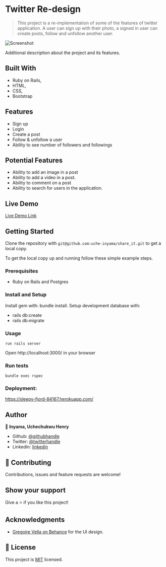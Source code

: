 # Twitter Re-design

> This project is a re-implementation of some of the features of twitter application.
> A user can sign up with their photo, a signed in user can create posts, follow and unfollow another user.

![Screenshot](https://user-images.githubusercontent.com/46329537/81774954-b1d16a80-94e3-11ea-94e2-99a5e5d70568.png)

Additional description about the project and its features.

## Built With

- Ruby on Rails,
- HTML,
- CSS,
- Bootstrap

## Features

- Sign up
- Login
- Create a post
- Follow & unfollow a user
- Ability to see number of followers and followings

## Potential Features
- Ability to add an image in a post
- Ability to add a video in a post.
- Ability to comment on a post
- Ability to search for users in the application.

## Live Demo

[Live Demo Link](https://sleepy-fjord-84167.herokuapp.com/)

## Getting Started

Clone the repository with `git@github.com:uche-inyama/share_it.git` to get a local copy.

To get the local copy up and running follow these simple example steps.

### Prerequisites

- Ruby on Rails and Postgres

### Install and Setup

Install gem with: bundle install.
Setup development database with:

- rails db:create
- rails db:migrate

### Usage

    run rails server

Open http://localhost:3000/ in your browser

### Run tests

    bundle exec rspec

### Deployment:

https://sleepy-fjord-84167.herokuapp.com/

## Author

👤 **Inyama, Uchechukwu Henry**

- Github: [@githubhandle](https://github.com/uche-inyama)
- Twitter: [@twitterhandle](https://twitter.com/euuoc)
- Linkedin: [linkedin](https://www.linkedin.com/in/uchechukwu-inyama-b3429a105/)

## 🤝 Contributing

Contributions, issues and feature requests are welcome!

## Show your support

Give a ⭐️ if you like this project!

## Acknowledgments

- [Gregoire Vella on Behance](https://www.behance.net/gallery/14286087/Twitter-Redesign-of-UI-details) for the UI design.

## 📝 License

This project is [MIT](lic.url) licensed.
